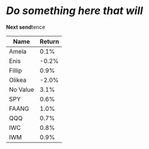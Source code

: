 # *Do something here that will*

**Next send**tence

| **Name** | **Return** |
|----------|------------|
| Amela    | 0.1%       |
| Enis     | \-0.2%     |
| Fillip   | 0.9%       |
| Olikea   | \-2.0%     |
| No Value | 3.1%       |
| SPY      | 0.6%       |
| FAANG    | 1.0%       |
| QQQ      | 0.7%       |
| IWC      | 0.8%       |
| IWM      | 0.9%       |
